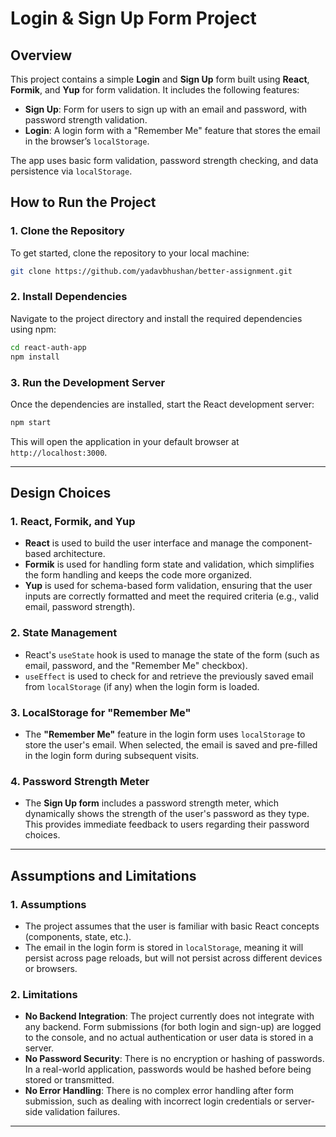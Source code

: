 
# Login & Sign Up Form Project

## Overview

This project contains a simple **Login** and **Sign Up** form built using **React**, **Formik**, and **Yup** for form validation. It includes the following features:

- **Sign Up**: Form for users to sign up with an email and password, with password strength validation.
- **Login**: A login form with a "Remember Me" feature that stores the email in the browser’s `localStorage`.

The app uses basic form validation, password strength checking, and data persistence via `localStorage`.

## How to Run the Project

### 1. Clone the Repository

To get started, clone the repository to your local machine:

```bash
git clone https://github.com/yadavbhushan/better-assignment.git
```

### 2. Install Dependencies

Navigate to the project directory and install the required dependencies using npm:

```bash
cd react-auth-app
npm install
```

### 3. Run the Development Server

Once the dependencies are installed, start the React development server:

```bash
npm start
```

This will open the application in your default browser at `http://localhost:3000`.

---

## Design Choices

### 1. **React, Formik, and Yup**
- **React** is used to build the user interface and manage the component-based architecture.
- **Formik** is used for handling form state and validation, which simplifies the form handling and keeps the code more organized.
- **Yup** is used for schema-based form validation, ensuring that the user inputs are correctly formatted and meet the required criteria (e.g., valid email, password strength).

### 2. **State Management**
- React's `useState` hook is used to manage the state of the form (such as email, password, and the "Remember Me" checkbox).
- `useEffect` is used to check for and retrieve the previously saved email from `localStorage` (if any) when the login form is loaded.

### 3. **LocalStorage for "Remember Me"**
- The **"Remember Me"** feature in the login form uses `localStorage` to store the user's email. When selected, the email is saved and pre-filled in the login form during subsequent visits.

### 4. **Password Strength Meter**
- The **Sign Up form** includes a password strength meter, which dynamically shows the strength of the user's password as they type. This provides immediate feedback to users regarding their password choices.

---

## Assumptions and Limitations

### 1. **Assumptions**
- The project assumes that the user is familiar with basic React concepts (components, state, etc.).
- The email in the login form is stored in `localStorage`, meaning it will persist across page reloads, but will not persist across different devices or browsers.

### 2. **Limitations**
- **No Backend Integration**: The project currently does not integrate with any backend. Form submissions (for both login and sign-up) are logged to the console, and no actual authentication or user data is stored in a server.
- **No Password Security**: There is no encryption or hashing of passwords. In a real-world application, passwords would be hashed before being stored or transmitted.
- **No Error Handling**: There is no complex error handling after form submission, such as dealing with incorrect login credentials or server-side validation failures.

---

